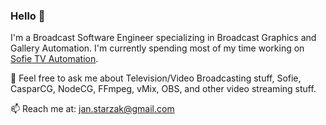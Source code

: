 ### Hello 👋

I'm a Broadcast Software Engineer specializing in Broadcast Graphics and Gallery Automation. I'm currently spending most of my time working on [Sofie TV Automation](https://github.com/nrkno/Sofie-TV-automation/).

💬 Feel free to ask me about Television/Video Broadcasting stuff, Sofie, CasparCG, NodeCG, FFmpeg, vMix, OBS, and other video streaming stuff.

📫 Reach me at: [jan.starzak@gmail.com](mailto:jan.starzak@gmail.com)

<!--
**jstarpl/jstarpl** is a ✨ _special_ ✨ repository because its `README.md` (this file) appears on your GitHub profile.

Here are some ideas to get you started:

- 🔭 I’m currently working on ...
- 🌱 I’m currently learning ...
- 👯 I’m looking to collaborate on ...
- 🤔 I’m looking for help with ...
- 💬 Ask me about ...
- 📫 How to reach me: ...
- 😄 Pronouns: ...
- ⚡ Fun fact: ...
-->
